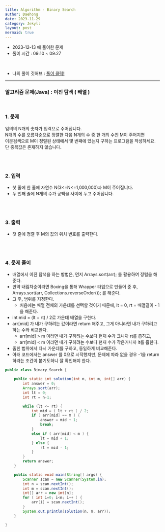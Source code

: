 ```yaml
---
title: Algorithm - Binary Search
author: Daehong
date: 2023-11-29
category: Jekyll
layout: post
mermaid: true
---
```


* 2023-12-13 에 풀이한 문제
* 풀이 시간 : 09:10 ~ 09:27

<br>

* 나의 풀이 깃허브 : 
[풀이 클릭!](https://github.com/JeonDaehong/study-java-algorithm/blob/main/sorting_and_searching/Binary_Search.java)

<hr>

### 알고리즘 문제(Java) : 이진 탐색 ( 배열 )

<br>

### 1. 문제
임의의 N개의 숫자가 입력으로 주어집니다.
<br>
N개의 수를 오름차순으로 정렬한 다음 N개의 수 중 한 개의 수인 M이 주어지면
<br>
이분검색으로 M이 정렬된 상태에서 몇 번째에 있는지 구하는 프로그램을 작성하세요.
<br>
단 중복값은 존재하지 않습니다.

<br>
<br>

### 2. 입력
* 첫 줄에 한 줄에 자연수 N(3<=N<=1,000,000)과 M이 주어집니다.
* 두 번째 줄에 N개의 수가 공백을 사이에 두고 주어집니다.

<br>
<br>

### 3. 출력
* 첫 줄에 정렬 후 M의 값의 위치 번호를 출력한다.

<br>
<br>

### 4. 문제 풀이
* 배열에서 이진 탐색을 하는 방법은, 먼저 Arrays.sort(arr); 를 활용하여 정렬을 해준다.
* 만약 내림차순이라면 Boxing을 통해 Wrapper 타입으로 만들어 준 후, Arrays.sort(arr, Collections.reverseOrder()); 를 해준다.
* 그 후, 범위를 지정한다.
	* 처음에는 배열 전체의 가운데를 선택할 것이기 때문에, lt = 0, rt = 배열길이 - 1 을 해준다.
* int mid = (lt + rt) / 2로 가운데 배열을 구한다.
* arr[mid] 가 내가 구하려는 값이라면 return 해주고, 그게 아니라면 내가 구하려고 하는 수와 비교한다.
	* arr[mid] > m 이라면 내가 구하려는 수보다 현재 수가 크니까 rt를 좁히고,
	* arr[mid] < m 이라면 내가 구하려는 수보다 현재 수가 작은거니까 lt를 좁힌다.
* 좁힌 범위에서 다시 가운데를 구하고, 동일하게 비교해준다.
* 아래 코드에서는 answer 를 0으로 시작했지만, 문제에 따라 없을 경우 -1을 return 하라는 조건이 붙기도하니 잘 확인해야 한다.

```java
public class Binary_Search {

    public static int solution(int n, int m, int[] arr) {
        int answer = 0;
        Arrays.sort(arr);
        int lt = 0;
        int rt = n-1;

        while (lt <= rt) {
            int mid = ( lt + rt ) / 2;
            if ( arr[mid] == m ) {
                answer = mid + 1;
                break;
            }
            else if ( arr[mid] < m ) {
                lt = mid + 1;
            } else {
                rt = mid - 1;
            }
        }
        return answer;
    }

    public static void main(String[] args) {
        Scanner scan = new Scanner(System.in);
        int n = scan.nextInt();
        int m = scan.nextInt();
        int[] arr = new int[n];
        for ( int i=0; i<n; i++ ) {
            arr[i] = scan.nextInt();
        }
        System.out.println(solution(n, m, arr));
    }

}
```
		

<br>
<br>
<br>
<br>
<br>